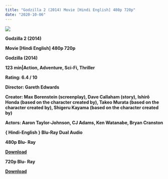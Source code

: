 ```yaml
---
title: "Godzilla 2 (2014) Movie [Hindi English] 480p 720p"
date: "2020-10-06"
---
```


[**![](https://1.bp.blogspot.com/-84VJS8Sd-D0/XvGwUaxUlMI/AAAAAAAADpM/crkygosyaxQMWxhLlVSIxDv6ApJ_oP7NwCLcBGAsYHQ/s1600/1592839993490.jpg)**](https://1.bp.blogspot.com/-84VJS8Sd-D0/XvGwUaxUlMI/AAAAAAAADpM/crkygosyaxQMWxhLlVSIxDv6ApJ_oP7NwCLcBGAsYHQ/s1600/1592839993490.jpg)

 **Godzilla 2 (2014)**

**Movie \[Hindi English\] 480p 720p** 

 **Godzilla (2014)**

**123 min|Action, Adventure, Sci-Fi, Thriller** 

**Rating: 6.4 / 10** 

**Director: Gareth Edwards**

**Creator: Max Borenstein (screenplay), Dave Callaham (story), Ishirô Honda (based on the character created by), Takeo Murata (based on the character created by), Shigeru Kayama (based on the character created by)**

**Actors: Aaron Taylor-Johnson, CJ Adams, Ken Watanabe, Bryan Cranston**

 **{ Hindi-English } Blu-Ray Dual Audio**

**480p Blu- Ray**

**[Download](https://myglinks.xyz/1977)** 

**720p Blu- Ray**

[**Download**](https://myglinks.xyz/1978)

